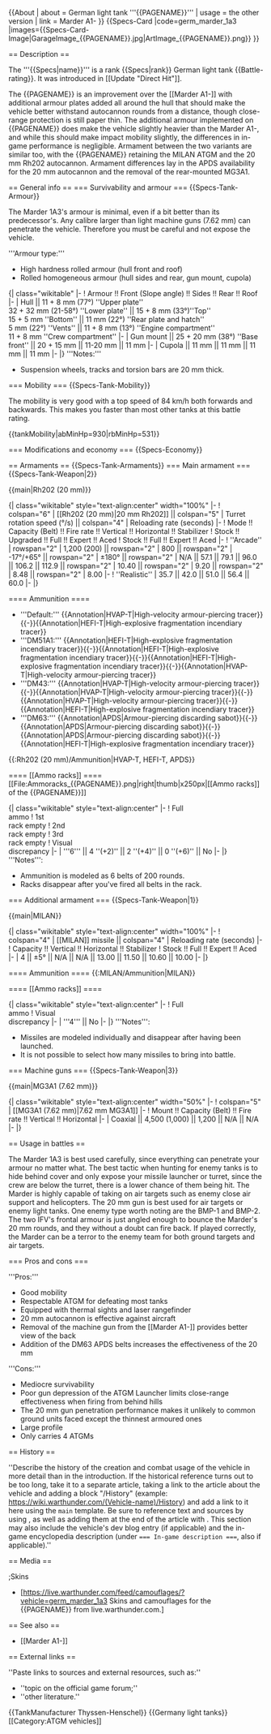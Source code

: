 {{About
| about = German light tank '''{{PAGENAME}}'''
| usage = the other version
| link = Marder A1-
}}
{{Specs-Card
|code=germ_marder_1a3
|images={{Specs-Card-Image|GarageImage_{{PAGENAME}}.jpg|ArtImage_{{PAGENAME}}.png}}
}}

== Description ==
<!-- ''In the description, the first part should be about the history of the creation and combat usage of the vehicle, as well as its key features. In the second part, tell the reader about the ground vehicle in the game. Insert a screenshot of the vehicle, so that if the novice player does not remember the vehicle by name, he will immediately understand what kind of vehicle the article is talking about.'' The text within these arrows are not to be deleted -->
The '''{{Specs|name}}''' is a rank {{Specs|rank}} German light tank {{Battle-rating}}. It was introduced in [[Update "Direct Hit"]].

The {{PAGENAME}} is an improvement over the [[Marder A1-]] with additional armour plates added all around the hull that should make the vehicle better withstand autocannon rounds from a distance, though close-range protection is still paper thin. The additional armour implemented on {{PAGENAME}} does make the vehicle slightly heavier than the Marder A1-, and while this should make impact mobility slightly, the differences in in-game performance is negligible. Armament between the two variants are similar too, with the {{PAGENAME}} retaining the MILAN ATGM and the 20 mm Rh202 autocannon. Armament differences lay in the APDS availability for the 20 mm autocannon and the removal of the rear-mounted MG3A1.

== General info ==
=== Survivability and armour ===
{{Specs-Tank-Armour}}
<!-- ''Describe armour protection. Note the most well protected and key weak areas. Appreciate the layout of modules as well as the number and location of crew members. Is the level of armour protection sufficient, is the placement of modules helpful for survival in combat? If necessary use a visual template to indicate the most secure and weak zones of the armour.'' The text within these arrows are not to be deleted -->

The Marder 1A3's armour is minimal, even if a bit better than its predecessor's. Any calibre larger than light machine guns (7.62 mm) can penetrate the vehicle. Therefore you must be careful and not expose the vehicle. 

'''Armour type:'''

* High hardness rolled armour (hull front and roof)
* Rolled homogeneous armour (hull sides and rear, gun mount, cupola)

{| class="wikitable"
|-
! Armour !! Front (Slope angle) !! Sides !! Rear !! Roof
|-
| Hull || 11 + 8 mm (77°) ''Upper plate'' <br> 32 + 32 mm (21-58°) ''Lower plate'' || 15 + 8 mm (33°)''Top'' <br> 15 + 5 mm ''Bottom'' || 11 mm (22°) ''Rear plate and hatch'' <br> 5 mm (22°) ''Vents'' || 11 + 8 mm (13°) ''Engine compartment'' <br> 11 + 8 mm ''Crew compartment''
|-
| Gun mount || 25 + 20 mm (38°) ''Base front'' || 20 + 15 mm || 11-20 mm || 11 mm
|-
| Cupola || 11 mm || 11 mm || 11 mm || 11 mm
|-
|}
'''Notes:'''

* Suspension wheels, tracks and torsion bars are 20 mm thick.

=== Mobility ===
{{Specs-Tank-Mobility}}
<!-- ''Write about the mobility of the ground vehicle. Estimate the specific power and manoeuvrability, as well as the maximum speed forwards and backwards.'' The text within these arrows are not to be deleted -->

The mobility is very good with a top speed of 84 km/h both forwards and backwards. This makes you faster than most other tanks at this battle rating.

{{tankMobility|abMinHp=930|rbMinHp=531}}

=== Modifications and economy ===
{{Specs-Economy}}

== Armaments ==
{{Specs-Tank-Armaments}}
=== Main armament ===
{{Specs-Tank-Weapon|2}}
<!-- ''Give the reader information about the characteristics of the main gun. Assess its effectiveness in a battle based on the reloading speed, ballistics and the power of shells. Do not forget about the flexibility of the fire, that is how quickly the cannon can be aimed at the target, open fire on it and aim at another enemy. Add a link to the main article on the gun: <code><nowiki>{{main|Name of the weapon}}</nowiki></code>. Describe in general terms the ammunition available for the main gun. Give advice on how to use them and how to fill the ammunition storage.'' The text within these arrows are not to be deleted -->
{{main|Rh202 (20 mm)}}

{| class="wikitable" style="text-align:center" width="100%"
|-
! colspan="6" | [[Rh202 (20 mm)|20 mm Rh202]] || colspan="5" | Turret rotation speed (°/s) || colspan="4" | Reloading rate (seconds)
|-
! Mode !! Capacity (Belt) !! Fire rate !! Vertical !! Horizontal !! Stabilizer
! Stock !! Upgraded !! Full !! Expert !! Aced
! Stock !! Full !! Expert !! Aced
|-
! ''Arcade''
| rowspan="2" | 1,200 (200) || rowspan="2" | 800 || rowspan="2" | -17°/+65° || rowspan="2" | ±180° || rowspan="2" | N/A || 57.1 || 79.1 || 96.0 || 106.2 || 112.9 || rowspan="2" | 10.40 || rowspan="2" | 9.20 || rowspan="2" | 8.48 || rowspan="2" | 8.00
|-
! ''Realistic''
| 35.7 || 42.0 || 51.0 || 56.4 || 60.0
|-
|}

==== Ammunition ====

* '''Default:''' {{Annotation|HVAP-T|High-velocity armour-piercing tracer}}{{-}}{{Annotation|HEFI-T|High-explosive fragmentation incendiary tracer}}
* '''DM51A1:''' {{Annotation|HEFI-T|High-explosive fragmentation incendiary tracer}}{{-}}{{Annotation|HEFI-T|High-explosive fragmentation incendiary tracer}}{{-}}{{Annotation|HEFI-T|High-explosive fragmentation incendiary tracer}}{{-}}{{Annotation|HVAP-T|High-velocity armour-piercing tracer}}
* '''DM43:''' {{Annotation|HVAP-T|High-velocity armour-piercing tracer}}{{-}}{{Annotation|HVAP-T|High-velocity armour-piercing tracer}}{{-}}{{Annotation|HVAP-T|High-velocity armour-piercing tracer}}{{-}}{{Annotation|HEFI-T|High-explosive fragmentation incendiary tracer}}
* '''DM63:''' {{Annotation|APDS|Armour-piercing discarding sabot}}{{-}}{{Annotation|APDS|Armour-piercing discarding sabot}}{{-}}{{Annotation|APDS|Armour-piercing discarding sabot}}{{-}}{{Annotation|HEFI-T|High-explosive fragmentation incendiary tracer}}

{{:Rh202 (20 mm)/Ammunition|HVAP-T, HEFI-T, APDS}}

==== [[Ammo racks]] ====
[[File:Ammoracks_{{PAGENAME}}.png|right|thumb|x250px|[[Ammo racks]] of the {{PAGENAME}}]]
<!-- '''Last updated: 2.13.0.125''' -->
{| class="wikitable" style="text-align:center"
|-
! Full<br>ammo
! 1st<br>rack empty
! 2nd<br>rack empty
! 3rd<br>rack empty
! Visual<br>discrepancy
|-
| '''6''' || 4&nbsp;''(+2)'' || 2&nbsp;''(+4)'' || 0&nbsp;''(+6)'' || No
|-
|}
'''Notes''':

* Ammunition is modeled as 6 belts of 200 rounds.
* Racks disappear after you've fired all belts in the rack.

=== Additional armament ===
{{Specs-Tank-Weapon|1}}
<!-- ''Some tanks are armed with several guns in one or more turrets. Evaluate the additional weaponry and give advice on its use. Describe the ammunition available for additional weaponry. Give advice on about how to use them and how to fill the ammunition storage. If there is no additional weaponry remove this subsection.'' -->
{{main|MILAN}}

{| class="wikitable" style="text-align:center" width="100%"
|-
! colspan="4" | [[MILAN]] missile || colspan="4" | Reloading rate (seconds)
|-
! Capacity !! Vertical !! Horizontal !! Stabilizer
! Stock !! Full !! Expert !! Aced
|-
| 4 || ±5° || N/A || N/A || 13.00 || 11.50 || 10.60 || 10.00
|-
|}

==== Ammunition ====
{{:MILAN/Ammunition|MILAN}}

==== [[Ammo racks]] ====
<!-- [[File:Ammoracks_{{PAGENAME}}.png|right|thumb|x250px|[[Ammo racks]] of the {{PAGENAME}}]] -->
<!-- '''Last updated: 2.13.0.125''' -->
{| class="wikitable" style="text-align:center"
|-
! Full<br>ammo
! Visual<br>discrepancy
|-
| '''4''' || No
|-
|}
'''Notes''':

* Missiles are modeled individually and disappear after having been launched.
* It is not possible to select how many missiles to bring into battle.

=== Machine guns ===
{{Specs-Tank-Weapon|3}}
<!-- ''Offensive and anti-aircraft machine guns not only allow you to fight some aircraft but also are effective against lightly armoured vehicles. Evaluate machine guns and give recommendations on its use.'' The text within these arrows are not to be deleted -->
{{main|MG3A1 (7.62 mm)}}

{| class="wikitable" style="text-align:center" width="50%"
|-
! colspan="5" | [[MG3A1 (7.62 mm)|7.62 mm MG3A1]]
|-
! Mount !! Capacity (Belt) !! Fire rate !! Vertical !! Horizontal
|-
| Coaxial || 4,500 (1,000) || 1,200 || N/A || N/A
|-
|}

== Usage in battles ==
<!-- ''Describe the tactics of playing in the vehicle, the features of using vehicles in the team and advice on tactics. Refrain from creating a "guide" - do not impose a single point of view but instead give the reader food for thought. Describe the most dangerous enemies and give recommendations on fighting them. If necessary, note the specifics of the game in different modes (AB, RB, SB).'' -->
The Marder 1A3 is best used carefully, since everything can penetrate your armour no matter what. The best tactic when hunting for enemy tanks is to hide behind cover and only expose your missile launcher or turret, since the crew are below the turret, there is a lower chance of them being hit. The Marder is highly capable of taking on air targets such as enemy close air support and helicopters. The 20 mm gun is best used for air targets or enemy light tanks. One enemy type worth noting are the BMP-1 and BMP-2. The two IFV's frontal armour is just angled enough to bounce the Marder's 20 mm rounds, and they without a doubt can fire back. If played correctly, the Marder can be a terror to the enemy team for both ground targets and air targets.

=== Pros and cons ===
<!-- ''Summarise and briefly evaluate the vehicle in terms of its characteristics and combat effectiveness. Mark its pros and cons in a bulleted list. Try not to use more than 6 points for each of the characteristics. Avoid using categorical definitions such as "bad", "good" and the like - use substitutions with softer forms such as "inadequate" and "effective".'' -->

'''Pros:'''

* Good mobility
* Respectable ATGM for defeating most tanks
* Equipped with thermal sights and laser rangefinder
* 20 mm autocannon is effective against aircraft
* Removal of the machine gun from the [[Marder A1-]] provides better view of the back
* Addition of the DM63 APDS belts increases the effectiveness of the 20 mm

'''Cons:'''

* Mediocre survivability
* Poor gun depression of the ATGM Launcher limits close-range effectiveness when firing from behind hills
* The 20 mm gun penetration performance makes it unlikely to common ground units faced except the thinnest armoured ones
* Large profile
* Only carries 4 ATGMs

== History ==
<!-- ''Describe the history of the creation and combat usage of the vehicle in more detail than in the introduction. If the historical reference turns out to be too long, take it to a separate article, taking a link to the article about the vehicle and adding a block "/History" (example: <nowiki>https://wiki.warthunder.com/(Vehicle-name)/History</nowiki>) and add a link to it here using the <code>main</code> template. Be sure to reference text and sources by using <code><nowiki><ref></ref></nowiki></code>, as well as adding them at the end of the article with <code><nowiki><references /></nowiki></code>. This section may also include the vehicle's dev blog entry (if applicable) and the in-game encyclopedia description (under <code><nowiki>=== In-game description ===</nowiki></code>, also if applicable).'' -->
''Describe the history of the creation and combat usage of the vehicle in more detail than in the introduction. If the historical reference turns out to be too long, take it to a separate article, taking a link to the article about the vehicle and adding a block "/History" (example: <nowiki>https://wiki.warthunder.com/(Vehicle-name)/History</nowiki>) and add a link to it here using the <code>main</code> template. Be sure to reference text and sources by using <code><nowiki><ref></ref></nowiki></code>, as well as adding them at the end of the article with <code><nowiki><references /></nowiki></code>. This section may also include the vehicle's dev blog entry (if applicable) and the in-game encyclopedia description (under <code><nowiki>=== In-game description ===</nowiki></code>, also if applicable).''

== Media ==
<!-- ''Excellent additions to the article would be video guides, screenshots from the game, and photos.'' -->

;Skins

* [https://live.warthunder.com/feed/camouflages/?vehicle=germ_marder_1a3 Skins and camouflages for the {{PAGENAME}} from live.warthunder.com.]

== See also ==
<!-- ''Links to the articles on the War Thunder Wiki that you think will be useful for the reader, for example:''
* ''reference to the series of the vehicles;''
* ''links to approximate analogues of other nations and research trees.'' -->

* [[Marder A1-]]

== External links ==
<!-- ''Paste links to sources and external resources, such as:''
* ''topic on the official game forum;''
* ''other literature.'' -->
''Paste links to sources and external resources, such as:''

* ''topic on the official game forum;''
* ''other literature.''

{{TankManufacturer Thyssen-Henschel}}
{{Germany light tanks}}
[[Category:ATGM vehicles]]